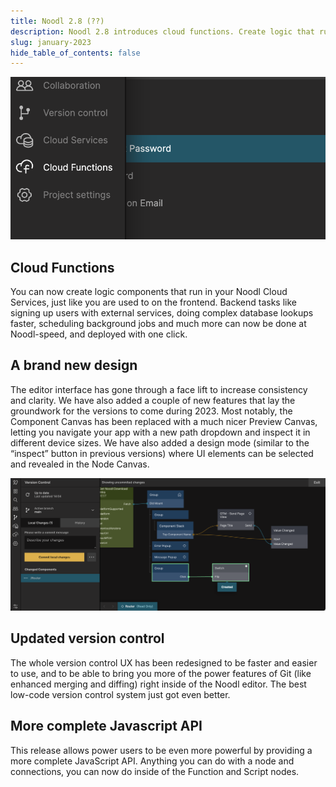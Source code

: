```yaml
---
title: Noodl 2.8 (??)
description: Noodl 2.8 introduces cloud functions. Create logic that runs in the cloud using the same noodling you already know and love.
slug: january-2023
hide_table_of_contents: false
---
```


<section>

![](./cloud-functions.png)
## Cloud Functions

You can now create logic components that run in your Noodl Cloud Services, just like you are used to on the frontend. Backend tasks like signing up users with external services, doing complex database lookups faster, scheduling background jobs and much more can now be done at Noodl-speed, and deployed with one click.

</section>

<section>


## A brand new design

The editor interface has gone through a face lift to increase consistency and clarity. We have also added a couple of new features that lay the groundwork for the versions to come during 2023. Most notably, the Component Canvas has been replaced with a much nicer Preview Canvas, letting you navigate your app with a new path dropdown and inspect it in different device sizes. We have also added a design mode (similar to the “inspect” button in previous versions) where UI elements can be selected and revealed in the Node Canvas.


</section>

<section>

![](./version-control.png)

## Updated version control

The whole version control UX has been redesigned to be faster and easier to use, and to be able to bring you more of the power features of Git (like enhanced merging and diffing) right inside of the Noodl editor. The best low-code version control system just got even better.

</section>

<section>

## More complete Javascript API

This release allows power users to be even more powerful by providing a more complete JavaScript API. Anything you can do with a node and connections, you can now do inside of the Function and Script nodes.

</section>
